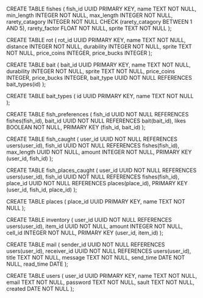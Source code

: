 CREATE TABLE fishes (
    fish_id UUID PRIMARY KEY,
    name TEXT NOT NULL,
    min_length INTEGER NOT NULL,
    max_length INTEGER NOT NULL,
    rarety_catagory INTEGER NOT NULL CHECK (rarety_catagory BETWEEN 1 AND 5),
    rarety_factor FLOAT NOT NULL,
    sprite TEXT NOT NULL
);

CREATE TABLE rot (
    rot_id UUID PRIMARY KEY,
    name TEXT NOT NULL,
    distance INTEGER NOT NULL,
    durability INTEGER NOT NULL,
    sprite TEXT NOT NULL,
    price_coins INTEGER,
    price_bucks INTEGER
);

CREATE TABLE bait (
    bait_id UUID PRIMARY KEY,
    name TEXT NOT NULL,
    durability INTEGER NOT NULL,
    sprite TEXT NOT NULL,
    price_coins INTEGER,
    price_bucks INTEGER,
    bait_type UUID NOT NULL REFERENCES bait_types(id)
);

CREATE TABLE bait_types (
    id UUID PRIMARY KEY,
    name TEXT NOT NULL
);

CREATE TABLE fish_preferences (
    fish_id UUID NOT NULL REFERENCES fishes(fish_id),
    bait_id UUID NOT NULL REFERENCES bait(bait_id),
    likes BOOLEAN NOT NULL,
    PRIMARY KEY (fish_id, bait_id)
);

CREATE TABLE fish_caught (
    user_id UUID NOT NULL REFERENCES users(user_id),
    fish_id UUID NOT NULL REFERENCES fishes(fish_id),
    max_length UUID NOT NULL,
    amount INTEGER NOT NULL,
    PRIMARY KEY (user_id, fish_id)
);

CREATE TABLE fish_places_caught (
    user_id UUID NOT NULL REFERENCES users(user_id),
    fish_id UUID NOT NULL REFERENCES fishes(fish_id),
    place_id UUID NOT NULL REFERENCES places(place_id),
    PRIMARY KEY (user_id, fish_id, place_id)
);

CREATE TABLE places (
    place_id UUID PRIMARY KEY,
    name TEXT NOT NULL
);

CREATE TABLE inventory (
    user_id UUID NOT NULL REFERENCES users(user_id),
    item_id UUID NOT NULL,
    amount INTEGER NOT NULL,
    cell_id INTEGER NOT NULL,
    PRIMARY KEY (user_id, item_id)
);

CREATE TABLE mail (
    sender_id UUID NOT NULL REFERENCES users(user_id),
    receiver_id UUID NOT NULL REFERENCES users(user_id),
    title TEXT NOT NULL,
    message TEXT NOT NULL,
    send_time DATE NOT NULL,
    read_time DATE
);

CREATE TABLE users (
    user_id UUID PRIMARY KEY,
    name TEXT NOT NULL,
    email TEXT NOT NULL,
    password TEXT NOT NULL,
    sault TEXT NOT NULL,
    created DATE NOT NULL
);

